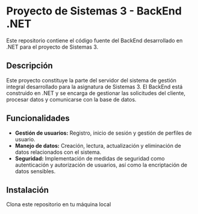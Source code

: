 # Proyecto de Sistemas 3 - BackEnd .NET

Este repositorio contiene el código fuente del BackEnd desarrollado en .NET para el proyecto de Sistemas 3.

## Descripción

Este proyecto constituye la parte del servidor del sistema de gestión integral desarrollado para la asignatura de Sistemas 3. El BackEnd está construido en .NET y se encarga de gestionar las solicitudes del cliente, procesar datos y comunicarse con la base de datos.

## Funcionalidades

- **Gestión de usuarios:** Registro, inicio de sesión y gestión de perfiles de usuario.
- **Manejo de datos:** Creación, lectura, actualización y eliminación de datos relacionados con el sistema.
- **Seguridad:** Implementación de medidas de seguridad como autenticación y autorización de usuarios, así como la encriptación de datos sensibles.

## Instalación

Clona este repositorio en tu máquina local